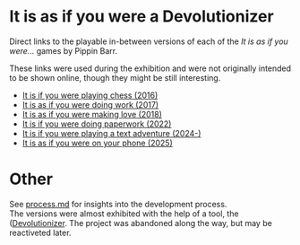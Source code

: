 # It is as if you were a Devolutionizer

Direct links to the playable in-between versions of each of the *It is as if you were...* games by Pippin Barr.

These links were used during the exhibition and were not originally intended to be shown online, though they might be still interesting.

- [It is if you were playing chess (2016)](https://csongorb.github.io/growingstuff/chess/)
- [It is as if you were doing work (2017)](https://csongorb.github.io/growingstuff/work/)
- [It is as if you were making love (2018)](https://csongorb.github.io/growingstuff/love/)
- [It is if you were doing paperwork (2022)](https://github.com/pippinbarr/it-is-as-if-you-were-doing-paperwork)
- [It is if you were playing a text adventure (2024-)](https://csongorb.github.io/growingstuff/textadventure/)
- [It is as if you were on your phone (2025)](https://csongorb.github.io/growingstuff/phone/)

# Other

See [process.md](./process.md) for insights into the development process.  
The versions were almost exhibited with the help of a tool, the ([Devolutionizer](https://github.com/csongorb/devolutionizer/commits/master/). The project was abandoned along the way, but may be reactiveted later.
